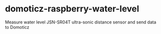 # domoticz-raspberry-water-level
Measure water level JSN-SR04T ultra-sonic distance sensor and send data to Domoticz
